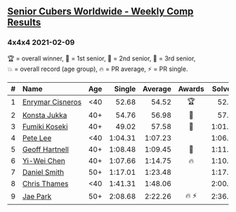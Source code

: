 <style>table {white-space: nowrap;}</style>
<link rel="stylesheet" type="text/css" href="/scw-comp/css/flags.css" />

## [Senior Cubers Worldwide - Weekly Comp Results](/scw-comp/results/)
### 4x4x4 2021-02-09

<span style="white-space: nowrap;">🏆 = overall winner</span>, <span style="white-space: nowrap;">🥇 = 1st senior</span>, <span style="white-space: nowrap;">🥈 = 2nd senior</span>, <span style="white-space: nowrap;">🥉 = 3rd senior</span>, <span style="white-space: nowrap;">💥 = overall record (age group)</span>, <span style="white-space: nowrap;">🔥 = PR average</span>, <span style="white-space: nowrap;">⚡ = PR single</span>.

| # | Name | Age | Single | Average | Awards | Solve 1 | Solve 2 | Solve 3 | Solve 4 | Solve 5 | Video |
| :--: | :-- | :--: | --: | --: | :--: | --: | --: | --: | --: | --: | :-- |
| 1 | [Enrymar Cisneros](../../persons/enrymar_cisneros/444.md) | <40 | 52.68 | 54.52 | 🏆 | 52.87 | 53.96 | 52.68 | 59.87 | 56.74 | [Desktop](https://www.facebook.com/events/1072787469872680/permalink/1077006539450773) / [Mobile](https://m.facebook.com/events/1072787469872680?view=permalink&id=1077006539450773) |
| 2 | [Konsta Jukka](../../persons/konsta_jukka/444.md) | 40+ | 54.76 | 56.98 | 🥇 | 57.71 | 54.76 | 54.89 | 1:01.12 | 58.33 | [Desktop](https://www.facebook.com/events/1072787469872680/permalink/1076883842796376) / [Mobile](https://m.facebook.com/events/1072787469872680?view=permalink&id=1076883842796376) |
| 3 | [Fumiki Koseki](../../persons/fumiki_koseki/444.md) | 40+ | 49.02 | 57.58 | 🥈 | 1:01.29 | 1:03.46 | 49.59 | 49.02 | 1:01.86 | [Desktop](https://www.facebook.com/events/1072787469872680/permalink/1076741959477231) / [Mobile](https://m.facebook.com/events/1072787469872680?view=permalink&id=1076741959477231) |
| 4 | [Pete Lee](../../persons/pete_lee/444.md) | <40 | 1:04.31 | 1:07.23 |  | 1:06.39 | 1:17.04 | 1:04.31 | 1:05.43 | 1:09.87 | [Desktop](https://www.facebook.com/events/1072787469872680/permalink/1075037299647697) / [Mobile](https://m.facebook.com/events/1072787469872680?view=permalink&id=1075037299647697) |
| 5 | [Geoff Hartnell](../../persons/geoff_hartnell/444.md) | 40+ | 1:08.48 | 1:09.45 | 🥉 | 1:11.79 | 1:08.48 | 1:09.16 | 1:10.38 | 1:08.82 | [Desktop](https://www.facebook.com/events/1072787469872680/permalink/1074918262992934) / [Mobile](https://m.facebook.com/events/1072787469872680?view=permalink&id=1074918262992934) |
| 6 | [Yi-Wei Chen](../../persons/yi_wei_chen/444.md) | 40+ | 1:07.66 | 1:14.75 | 🔥 | 1:10.93 | 1:17.88 | 1:35.58 | 1:15.45 | 1:07.66 | [Desktop](https://www.facebook.com/events/1072787469872680/permalink/1074297596388334) / [Mobile](https://m.facebook.com/events/1072787469872680?view=permalink&id=1074297596388334) |
| 7 | [Daniel Smith](../../persons/daniel_smith/444.md) | 50+ | 1:17.01 | 1:23.48 |  | 1:17.01 | 1:24.94 | 1:21.31 | 1:41.68 | 1:24.18 | [Desktop](https://www.facebook.com/events/1072787469872680/permalink/1076543652830395) / [Mobile](https://m.facebook.com/events/1072787469872680?view=permalink&id=1076543652830395) |
| 8 | [Chris Thames](../../persons/chris_thames/444.md) | <40 | 1:41.31 | 1:48.06 |  | 2:00.44 | 1:41.31 | 1:42.42 | DNS | DNS | [Desktop](https://www.facebook.com/events/1072787469872680/permalink/1075845929566834) / [Mobile](https://m.facebook.com/events/1072787469872680?view=permalink&id=1075845929566834) |
| 9 | [Jae Park](../../persons/jae_park/444.md) | 50+ | 2:08.68 | 2:22.26 | 🔥 ⚡ | 2:36.46 | 2:21.65 | 2:08.68 | DNS | DNS | [Desktop](https://www.facebook.com/events/1072787469872680/permalink/1073723329779094) / [Mobile](https://m.facebook.com/events/1072787469872680?view=permalink&id=1073723329779094) |

<!-- Global site tag (gtag.js) - Google Analytics -->
<script async src="https://www.googletagmanager.com/gtag/js?id=UA-86348435-3"></script>
<script>window.dataLayer = window.dataLayer || []; function gtag() {dataLayer.push(arguments);} gtag('js', new Date()); gtag('config', 'UA-86348435-3');</script>
